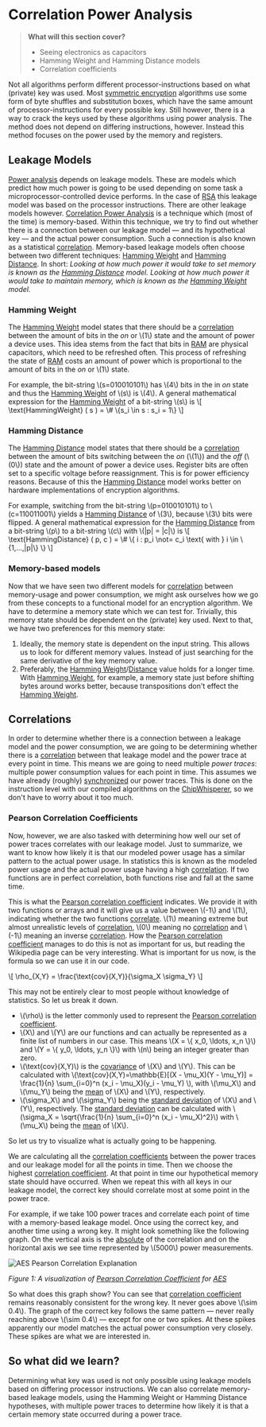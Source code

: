 # Correlation Power Analysis

> **What will this section cover?**
>
> * Seeing electronics as capacitors
> * Hamming Weight and Hamming Distance models
> * Correlation coefficients

Not all algorithms perform different processor-instructions based on what
(private) key was used. Most [symmetric encryption] algorithms use some form of
byte shuffles and substitution boxes, which have the same amount of
processor-instructions for every possible key. Still however, there is a way to
crack the keys used by these algorithms using power analysis. The method does
not depend on differing instructions, however. Instead this method focuses on
the power used by the memory and registers.

## Leakage Models

[Power analysis] depends on leakage models. These are models which predict how
much power is going to be used depending on some task a
microprocessor-controlled device performs. In the case of [RSA] this leakage
model was based on the processor instructions. There are other leakage models
however. [Correlation Power Analysis] is a technique which (most of the time) is
memory-based. Within this technique, we try to find out whether there is a
connection between our leakage model &mdash; and its hypothetical key &mdash;
and the actual power consumption. Such a connection is also known as a
statistical [correlation].  Memory-based leakage models often choose between two
different techniques: [Hamming Weight] and [Hamming Distance]. In short:
*Looking at how much power it would take to set memory is known as the [Hamming
Distance] model. Looking at how much power it would take to maintain memory,
which is known as the [Hamming Weight] model.*

### Hamming Weight

The [Hamming Weight] model states that there should be a [correlation] between
the amount of bits in the *on* or \\(1\\) state and the amount of power a device
uses. This idea stems from the fact that bits in [RAM] are physical capacitors,
which need to be refreshed often. This process of refreshing the state of [RAM]
costs an amount of power which is proportional to the amount of bits in the *on*
or \\(1\\) state.

For example, the bit-string \\(s=010010101\\) has \\(4\\) bits in the in *on*
state and thus the [Hamming Weight] of \\(s\\) is \\(4\\). A general
mathematical expression for the [Hamming Weight] of a bit-string \\(s\\) is \\[
\\text{HammingWeight} ( s ) = \\# \\{s_i \in s : s_i = 1\\} \\]

### Hamming Distance

The [Hamming Distance] model states that there should be a [correlation] between
the amount of bits switching between the *on* (\\(1\\)) and the *off* (\\(0\\))
state and the amount of power a device uses. Register bits are often set to a
specific voltage before reassignment. This is for power efficiency reasons.
Because of this the [Hamming Distance] model works better on hardware
implementations of encryption algorithms.

For example, switching from the bit-string \\(p=010010101\\) to
\\(c=110011001\\) yields a [Hamming Distance] of \\(3\\), because \\(3\\) bits
were flipped. A general mathematical expression for the [Hamming Distance] from a
bit-string \\(p\\) to a bit-string \\(c\\) with \\(|p| = |c|\\) is
\\[ \\text{HammingDistance} ( p, c ) = \\# \\{ i : p_i \\not= c_i \\text{ with }
i \\in \\{1,...,|p|\\} \\} \\]

### Memory-based models

Now that we have seen two different models for [correlation] between
memory-usage and power consumption, we might ask ourselves how we go from these
concepts to a functional model for an encryption algorithm. We have to
determine a memory state which we can test for. Trivially, this memory state
should be dependent on the (private) key used. Next to that, we have two
preferences for this memory state:

1. Ideally, the memory state is dependent on the input string. This allows us to
   look for different memory values. Instead of just searching for the same
   derivative of the key memory value.
2. Preferably, the [Hamming Weight]/[Distance][Hamming Distance] value holds for
   a longer time. With [Hamming Weight], for example, a memory state just before
   shifting bytes around works better, because transpositions don't effect the
   [Hamming Weight].

## Correlations

In order to determine whether there is a connection between a leakage model and
the power consumption, we are going to be determining whether there is a
[correlation] between that leakage model and the power trace at every point in
time. This means we are going to need multiple *power traces*: multiple power
consumption values for each point in time. This assumes we have already
(roughly) [synchronized][Sum of absolute differences] our power traces. This is
done on the instruction level with our compiled algorithms on the
[ChipWhisperer], so we don't have to worry about it too much.

### Pearson Correlation Coefficients

Now, however, we are also tasked with determining how well our set of power
traces correlates with our leakage model. Just to summarize, we want to know how
likely it is that our modeled power usage has a similar pattern to the actual
power usage.  In statistics this is known as the modeled power usage and the
actual power usage having a high [correlation]. If two functions are in perfect
correlation, both functions rise and fall at the same time.

This is what the [Pearson correlation coefficient] indicates. We provide it with
two functions or arrays and it will give us a value between \\(-1\\) and
\\(1\\), indicating whether the two functions [correlate]. \\(1\\) meaning
extreme but almost unrealistic levels of [correlation], \\(0\\) meaning no
[correlation] and \\(-1\\) meaning an inverse [correlation]. How the [Pearson
correlation coefficient] manages to do this is not as important for us, but
reading the Wikipedia page can be very interesting. What is important for us
now, is the formula so we can use it in our code.

\\[
\rho_{X,Y} = \frac{\text{cov}(X,Y)}{\sigma_X \sigma_Y}
\\]

This may not be entirely clear to most people without knowledge of
statistics. So let us break it down.

* \\(\rho\\) is the letter commonly used to represent the [Pearson correlation
  coefficient].
* \\(X\\) and \\(Y\\) are our functions and can actually be represented as a
  finite list of numbers in our case. This means \\(X = \\{ x_0, \ldots, x_n
  \\}\\) and \\(Y = \\{ y_0, \ldots, y_n \\}\\) with \\(n\\) being an integer
  greater than zero.
* \\(\text{cov}(X,Y)\\) is the [covariance] of \\(X\\) and \\(Y\\). This can be
  calculated with \\(\text{cov}(X,Y)=\mathbb{E}[(X - \mu_X)(Y - \mu_Y)] =
  \frac{1}{n} \sum_{i=0}^n (x_i - \mu_X)(y_i - \mu_Y) \\), with
  \\(\mu_X\\) and \\(\mu_Y\\) being the [mean] of \\(X\\) and \\(Y\\),
  respectively.
* \\(\sigma_X\\) and \\(\sigma_Y\\) being the [standard deviation] of \\(X\\) and
  \\(Y\\), respectively. The [standard deviation] can be calculated with
  \\(\sigma_X = \sqrt{\frac{1}{n} \sum_{i=0}^n (x_i - \mu_X)^2}\\) with
  \\(\mu_X\\) being the [mean] of \\(X\\).

So let us try to visualize what is actually going to be happening.

We are calculating all the [correlation coefficients][correlation coefficient]
between the power traces and our leakage model for all the points in time. Then
we choose the highest [correlation coefficient]. At that point in time our
hypothetical memory state should have occurred. When we repeat this with all
keys in our leakage model, the correct key should correlate most at some point
in the power trace.

For example, if we take 100 power traces and correlate each point of time with a
memory-based leakage model. Once using the correct key, and another time using a
wrong key. It might look something like the following graph. On the vertical
axis is the [absolute] of the correlation and on the horizontal axis we see time
represented by \\(5000\\) power measurements.

![AES Pearson Correlation
Explanation](../assets/aes_correlation_visualization.png)

_Figure 1: A visualization of [Pearson Correlation Coefficient] for [AES]_

So what does this graph show? You can see that [correlation coefficient][Pearson
correlation coefficient] remains reasonably consistent for the wrong key.  It
never goes above \\(\sim 0.4\\). The graph of the correct key follows the same
pattern — never really reaching above \\(\sim 0.4\\) — except for one or two
spikes. At these spikes apparently our model matches the actual power
consumption very closely. These spikes are what we are interested in.

## So what did we learn?

Determining what key was used is not only possible using leakage models based on
differing processor instructions. We can also correlate memory-based leakage
models, using the Hamming Weight or Hamming Distance hypotheses, with multiple
power traces to determine how likely it is that a certain memory state occurred
during a power trace.

[Python]: https://en.wikipedia.org/wiki/Python_(programming_language)
[C]: https://en.wikipedia.org/wiki/Python_(programming_language)
[RSA]: https://en.wikipedia.org/wiki/RSA_(cryptosystem)
[AES]: https://nl.wikipedia.org/wiki/Advanced_Encryption_Standard
[XOR]: https://en.wikipedia.org/wiki/Exclusive_or
[Rijndael block cipher]: https://nl.wikipedia.org/wiki/Advanced_Encryption_Standard
[Power analysis]: https://en.wikipedia.org/wiki/Power_analysis
[ChipWhisperer]: https://github.com/newaetech/chipwhisperer
[symmetric encryption]: https://en.wikipedia.org/wiki/Symmetric-key_algorithm
[asymmetric encryption]: https://en.wikipedia.org/wiki/Public-key_cryptography
[Side-Channel analysis]: https://en.wikipedia.org/wiki/Side-channel_attack
[TQDM]: https://github.com/tqdm/tqdm
[NumPy]: https://numpy.org/
[Ubuntu]: https://en.wikipedia.org/wiki/Ubuntu
[Debian]: https://en.wikipedia.org/wiki/Debian
[ArchLinux]: https://en.wikipedia.org/wiki/Arch_Linux
[Manjaro]: https://en.wikipedia.org/wiki/Manjaro
[matplotlib]: https://matplotlib.org/
[pip]: https://pypi.org/project/pip/
[make]: https://en.wikipedia.org/wiki/Make_(software)
[libusb]: https://en.wikipedia.org/wiki/Libusb
[SimpleSerial C Template]: https://github.com/coastalwhite/simpleserial-c-template
[SimpleSerial]: https://chipwhisperer.readthedocs.io/en/latest/simpleserial.html
[CW Lite ARM]: https://www.newae.com/products/NAE-CWLITE-ARM
[ARM toolchain]: https://developer.arm.com/tools-and-software/open-source-software/developer-tools/gnu-toolchain/gnu-rm/downloads
[Simple Power analysis]: https://en.wikipedia.org/wiki/Power_analysis#Simple_power_analysis
[Differential Power analysis]: https://en.wikipedia.org/wiki/Power_analysis#Differential_power_analysis
[injective]: https://en.wikipedia.org/wiki/Injective_function
[Rijndael S-Box]: https://en.wikipedia.org/wiki/Rijndael_S-box
[correlate]: https://en.wikipedia.org/wiki/Correlation_and_dependence
[correlation]: https://en.wikipedia.org/wiki/Correlation_and_dependence
[correlation coefficient]: https://en.wikipedia.org/wiki/Pearson_correlation_coefficient
[pearson correlation coefficient]: https://en.wikipedia.org/wiki/Pearson_correlation_coefficient
[covariance]: https://en.wikipedia.org/wiki/Covariance
[standard deviation]: https://en.wikipedia.org/wiki/Standard_deviation
[mean]: https://en.wikipedia.org/wiki/Mean
[RAM]: https://en.wikipedia.org/wiki/Random-access_me,mory
[Hamming Distance]: https://en.wikipedia.org/wiki/Hamming_distance
[Hamming Weight]: https://en.wikipedia.org/wiki/Hamming_weight
[Sum of absolute differences]: https://en.wikipedia.org/wiki/Sum_of_absolute_differences
[Absolute]: https://en.wikipedia.org/wiki/Absolute_value
[Correlation Power Analysis]: https://wiki.newae.com/Correlation_Power_Analysis
